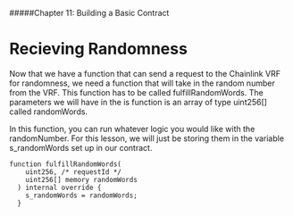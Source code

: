 #####Chapter 11: Building a Basic Contract

# Recieving Randomness

Now that we have a function that can send a request to the Chainlink VRF for randomness, we need a function that will take in the random number from the VRF. This function has to be called fulfillRandomWords. The parameters we will have in the is function is an array of type uint256[] called randomWords.

In this function, you can run whatever logic you would like with the randomNumber. For this lesson, we will just be storing them in the variable s_randomWords set up in our contract.

```
function fulfillRandomWords(
    uint256, /* requestId */
    uint256[] memory randomWords
  ) internal override {
    s_randomWords = randomWords;
  }
```
